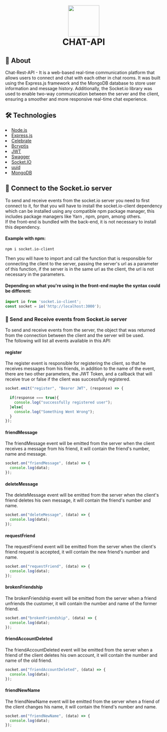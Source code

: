<h1 align="center" >

<img style="object-fit: cover;" src="https://user-images.githubusercontent.com/89428967/233867247-1b9f771e-582b-41ff-b1b0-a28321710d13.png" width="100px" height="100px"><br>
CHAT-API
</h1>


<h2>🚀 About</h2>
<p>
Chat-Rest-API - It is a web-based real-time communication platform that allows users to connect and chat with each other in chat rooms. It was built using the Express.js framework and the MongoDB database to store user information and message history. Additionally, the Socket.io library was used to enable two-way communication between the server and the client, ensuring a smoother and more responsive real-time chat experience.
</p>

<h2>🛠 Technologies</h2>

<li><a href="https://nodejs.org/en/">Node.js</a></li>
<li><a href="https://expressjs.com">Express.js</a></li>
<li><a href="https://github.com/arb/celebrate">Celebrate</a></li>
<li><a href="https://www.npmjs.com/package/bcryptjs">Bcryptjs</a></li>
<li><a href="https://jwt.io">JWT</a></li>
<li><a href="https://swagger.io">Swagger</a></li>
<li><a href="https://socket.io/">Socket.IO</a></li>

<li><a href="https://github.com/uuidjs/uuid">uuid</a></li>

<li><a href="https://www.googleadservices.com/pagead/aclk?sa=L&ai=DChcSEwj55Keuh8H-AhXSQUgAHWI6AJgYABAAGgJjZQ&ohost=www.google.com&cid=CAESaeD2Pu1D_Hk1KMZvjxoYgsKou_WZMbut6psBg21J3zYmU_KhROP7j_ynqafvEGfcCQvM7x8G5ae9VA73HGSJz68iorxygk1B3JP-MVcyrjGEk6mQyc_b3vcgQrJSkMK8y1TB4PQC320bVQ&sig=AOD64_3jqLM2diySGZnqMPbI2SkSFKYvwA&q&adurl&ved=2ahUKEwjchKKuh8H-AhWrIbkGHZtEDUkQ0Qx6BAgJEAE">MongoDB</a></li>

<h2>🧷 Connect to the Socket.io server</h2>
<p>
To send and receive events from the socket.io server you need to first connect to it, for that you will have to install the socket.io-client dependency which can be installed using any compatible npm package manager, this includes package managers like Yarn , npm, pnpm, among others.<br>
If the front-end is bundled with the back-end, it is not necessary to install this dependency.
</p>
<h4>Example with npm:</h4>

```npm
npm i socket.io-client
```

<p>
Then you will have to import and call the function that is responsible for connecting the client to the server, passing the server's url as a parameter of this function, if the server is in the same url as the client, the url is not necessary in the parameters.
</p>

<h4>Depending on what you're using in the front-end maybe the syntax could be different:</h4>

```javascript
import io from 'socket.io-client';
const socket = io('http://localhost:3000');
```

<h3>🌱 Send and Receive events from Socket.io server</h3>
<p>
To send and receive events from the server, the object that was returned from the connection between the client and the server will be used.<br>
The following will list all events available in this API:
</p>

<h4> register </h4>
<p>
The register event is responsible for registering the client, so that he receives messages from his friends, in addition to the name of the event, there are two other parameters, the JWT Token, and a callback that will receive true or false if the client was successfully registered.
</p>

```javascript
socket.emit("register", "Bearer JWT", (response) => {
  
  if(response === true){
    console.log("successfully registered user");
  }else{
    console.log("Something Went Wrong");
  }
});
```

<h4> friendMessage </h4>
<p>
The friendMessage event will be emitted from the server when the client receives a message from his friend, it will contain the friend's number, name and message.
</p>

```javascript
socket.on("friendMessage", (data) => {
  console.log(data);
});
```

<h4> deleteMessage </h4>
<p>
The deleteMessage event will be emitted from the server when the client's friend deletes his own message, it will contain the friend's number and name.
</p>

```javascript
socket.on("deleteMessage", (data) => {
  console.log(data);
});
```

<h4> requestFriend </h4>
<p>
The requestFriend event will be emitted from the server when the client's friend request is accepted, it will contain the new friend's number and name.
</p>

```javascript
socket.on("requestFriend", (data) => {
  console.log(data);
});
```

<h4> brokenFriendship </h4>
<p>
The brokenFriendship event will be emitted from the server when a friend unfriends the customer, it will contain the number and name of the former friend.</p>

```javascript
socket.on("brokenFriendship", (data) => {
  console.log(data);
});
```

<h4> friendAccountDeleted </h4>
<p>
The friendAccountDeleted event will be emitted from the server when a friend of the client deletes his own account, it will contain the number and name of the old friend.
</p>

```javascript
socket.on("friendAccountDeleted", (data) => {
  console.log(data);
});
```



<h4> friendNewName </h4>
<p>
The friendNewName event will be emitted from the server when a friend of the client changes his name, it will contain the friend's number and name.
</p>

```javascript
socket.on("friendNewName", (data) => {
  console.log(data);
});
```



